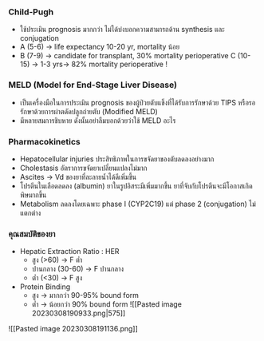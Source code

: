 ### Child-Pugh
- ใช้ประเมิน prognosis มากกว่า ไม่ได้บ่งบอกความสามารถด้าน synthesis และ conjugation
- A (5-6) -> life expectancy 10-20 yr, mortality น้อย
- B (7-9) -> candidate for transplant, 30% mortality perioperative
  C (10-15) -> 1-3 yrs-> 82% mortality perioperative !

### MELD (Model for End-Stage Liver Disease)
- เป็นเครื่องมือในการประเมิน prognosis ของผู้ป่วยตับแข็งที่ได้รับการรักษาด้วย TIPS หรือรอรักษาด้วยการผ่าตดัดปลูกถ่ายตับ (Modified MELD)
- มีหลายสมการชิบหาย ดังนั้นอย่าลืมบอกด้วยว่าใช้ MELD อะไร

### Pharmacokinetics
- Hepatocellular injuries ประสิทธิภาพในการขจัดยาของตับลดลงอย่างมาก
- Cholestasis อัตราการขจัดยาเปลี่ยนแปลงไม่มาก
- Ascites -> Vd ของยาที่ละลายน้ำได้ดีเพิ่มขึ้น
- โปรตีนในเลือดลดลง (albumin) ยาในรูปอิสระมีเพิ่มมากขึ้น ยาที่จับกับโปรตีนจะมีโอกาสเกิดพิษมากขึ้น
- Metabolism ลดลงโดยเฉพาะ phase I (CYP2C19) แต่ phase 2 (conjugation) ไม่แตกต่าง

### คุณสมบัติของยา
- Hepatic Extraction Ratio : HER
	- สูง (>60) -> F ต่ำ
	- ปานกลาง (30-60) -> F ปานกลาง
	- ต่ำ (<30) -> F สูง
- Protein Binding
	- สูง -> มากกว่า 90-95% bound form
	- ต่ำ -> น้อยกว่า 90% bound form
![[Pasted image 20230308190933.png|575]]

![[Pasted image 20230308191136.png]]